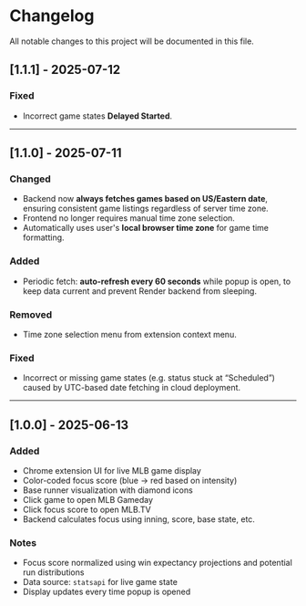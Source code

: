# Changelog

All notable changes to this project will be documented in this file.

## [1.1.1] - 2025-07-12
  
### Fixed
- Incorrect game states **Delayed Started**.

---

## [1.1.0] - 2025-07-11
### Changed
- Backend now **always fetches games based on US/Eastern date**, ensuring consistent game listings regardless of server time zone.
- Frontend no longer requires manual time zone selection.
- Automatically uses user's **local browser time zone** for game time formatting.

### Added
- Periodic fetch: **auto-refresh every 60 seconds** while popup is open, to keep data current and prevent Render backend from sleeping.

### Removed
- Time zone selection menu from extension context menu.
  
### Fixed
- Incorrect or missing game states (e.g. status stuck at “Scheduled”) caused by UTC-based date fetching in cloud deployment.

---

## [1.0.0] - 2025-06-13
### Added
- Chrome extension UI for live MLB game display
- Color-coded focus score (blue → red based on intensity)
- Base runner visualization with diamond icons
- Click game to open MLB Gameday
- Click focus score to open MLB.TV
- Backend calculates focus using inning, score, base state, etc.

### Notes
- Focus score normalized using win expectancy projections and potential run distributions
- Data source: `statsapi` for live game state
- Display updates every time popup is opened
